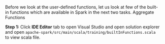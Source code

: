Before we look at the user-defined functions, let us look at few of the built-in functions which are available in Spark in the next two tasks. 
Aggregate Functions

**Step 1:**  Click **IDE Editor** tab to open Visual Studio and open solution explorer and open `apache-spark/src/main/scala/training/builtInFunctions.scala` to view scala file.
 